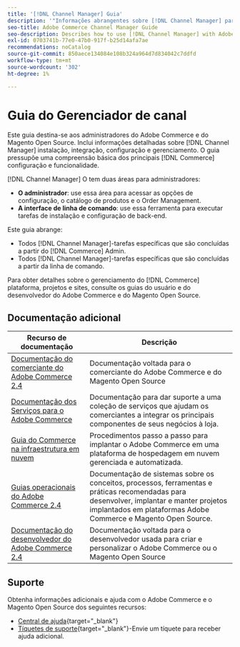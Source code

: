 ```yaml
---
title: '[!DNL Channel Manager] Guia'
description: '"Informações abrangentes sobre [!DNL Channel Manager] para administradores Adobe Commerce e Magento Open Source, incluindo instalação e integração.'''
seo-title: Adobe Commerce Channel Manager Guide
seo-description: Describes how to use [!DNL Channel Manager] with Adobe Commerce or Magento Open Source.
exl-id: 0703741b-77e0-47b0-917f-b25d14afa7ae
recommendations: noCatalog
source-git-commit: 850aece134084e108b324a964d7d834042c7ddfd
workflow-type: tm+mt
source-wordcount: '302'
ht-degree: 1%

---
```



# Guia do Gerenciador de canal

Este guia destina-se aos administradores do Adobe Commerce e do Magento Open Source. Inclui informações detalhadas sobre [!DNL Channel Manager] instalação, integração, configuração e gerenciamento. O guia pressupõe uma compreensão básica dos principais [!DNL Commerce] configuração e funcionalidade.

[!DNL Channel Manager] O tem duas áreas para administradores:

* **O administrador**: use essa área para acessar as opções de configuração, o catálogo de produtos e o Order Management.
* **A interface de linha de comando**: use essa ferramenta para executar tarefas de instalação e configuração de back-end.

Este guia abrange:

* Todos [!DNL Channel Manager]-tarefas específicas que são concluídas a partir do [!DNL Commerce] Admin.
* Todos [!DNL Channel Manager]-tarefas específicas que são concluídas a partir da linha de comando.

Para obter detalhes sobre o gerenciamento do [!DNL Commerce] plataforma, projetos e sites, consulte os guias do usuário e do desenvolvedor do Adobe Commerce e do Magento Open Source.

## Documentação adicional


| Recurso de documentação | Descrição |
|---------------------------------------------------------------------------------------------------------------------------------------|----------------------------------------------------------------------------------------------------------------------------------------------------------------------------------------|
| [Documentação do comerciante do Adobe Commerce 2.4](https://experienceleague.adobe.com/docs/commerce-admin/user-guides/home.html) | Documentação voltada para o comerciante do Adobe Commerce e do Magento Open Source |
| [Documentação dos Serviços para o Adobe Commerce](https://experienceleague.adobe.com/docs/commerce-merchant-services/user-guides/home.html) | Documentação para dar suporte a uma coleção de serviços que ajudam os comerciantes a integrar os principais componentes de seus negócios à loja. |
| [Guia do Commerce na infraestrutura em nuvem](https://experienceleague.adobe.com/docs/commerce-cloud-service/user-guide/overview.html) | Procedimentos passo a passo para implantar o Adobe Commerce em uma plataforma de hospedagem em nuvem gerenciada e automatizada. |
| [Guias operacionais do Adobe Commerce 2.4](https://experienceleague.adobe.com/docs/commerce-operations/operational-guides/home.html) | Documentação de sistemas sobre os conceitos, processos, ferramentas e práticas recomendadas para desenvolver, implantar e manter projetos implantados em plataformas Adobe Commerce e Magento Open Source. |
| [Documentação do desenvolvedor do Adobe Commerce 2.4](https://developer.adobe.com/commerce/docs) | Documentação voltada para o desenvolvedor usada para criar e personalizar o Adobe Commerce ou o Magento Open Source |

## Suporte

Obtenha informações adicionais e ajuda com o Adobe Commerce e o Magento Open Source dos seguintes recursos:

* [Central de ajuda](https://support.magento.com/hc/en-us){target="_blank"}
* [Tíquetes de suporte](https://support.magento.com/hc/en-us/articles/360000913794#submit-ticket){target="_blank"}-Envie um tíquete para receber ajuda adicional.

